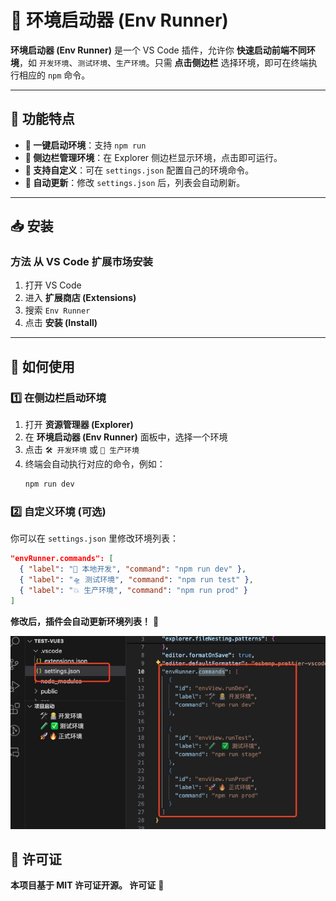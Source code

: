# 🚀 环境启动器 (Env Runner)

**环境启动器 (Env Runner)** 是一个 VS Code 插件，允许你 **快速启动前端不同环境**，如 `开发环境`、`测试环境`、`生产环境`。只需 **点击侧边栏** 选择环境，即可在终端执行相应的 `npm` 命令。

---

## **🎯 功能特点**

- **📌 一键启动环境**：支持 `npm run`
- **📌 侧边栏管理环境**：在 Explorer 侧边栏显示环境，点击即可运行。
- **📌 支持自定义**：可在 `settings.json` 配置自己的环境命令。
- **📌 自动更新**：修改 `settings.json` 后，列表会自动刷新。

---

## **📥 安装**

### **方法 从 VS Code 扩展市场安装**

1. 打开 VS Code
2. 进入 **扩展商店 (Extensions)**
3. 搜索 `Env Runner`
4. 点击 **安装 (Install)**

---

## **🚀 如何使用**

### **1️⃣ 在侧边栏启动环境**

1. 打开 **资源管理器 (Explorer)**
2. 在 **环境启动器 (Env Runner)** 面板中，选择一个环境
3. 点击 `🛠️ 开发环境` 或 `🚀 生产环境`
4. 终端会自动执行对应的命令，例如：
   ```sh
   npm run dev
   ```

### **2️⃣ 自定义环境 (可选)**

你可以在 `settings.json` 里修改环境列表：

```json
"envRunner.commands": [
  { "label": "🌱 本地开发", "command": "npm run dev" },
  { "label": "🛸 测试环境", "command": "npm run test" },
  { "label": "💥 生产环境", "command": "npm run prod" }
]
```

**修改后，插件会自动更新环境列表！** 🎯

![Env Runner 示例](https://github.com/wuqiaoli/env-runner/blob/main/images/20250318-103929.png?raw=true)

## **📜 许可证**

**本项目基于 MIT 许可证开源。 许可证** 🎯
